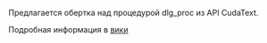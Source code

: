 Предлагается обертка над процедурой dlg_proc из API CudaText.

Подробная информация в [вики](https://github.com/kvichans/cuda_kv_dlg/wiki/cuda_kv_dlg-wiki)
